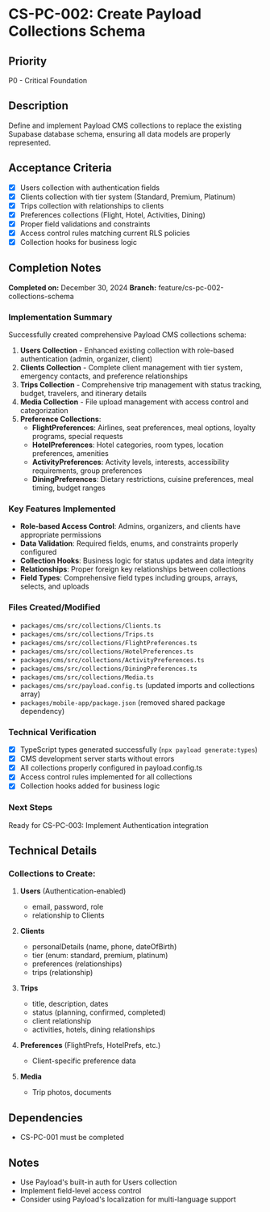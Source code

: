 # CS-PC-002: Create Payload Collections Schema

## Priority
P0 - Critical Foundation

## Description
Define and implement Payload CMS collections to replace the existing Supabase database schema, ensuring all data models are properly represented.

## Acceptance Criteria
- [x] Users collection with authentication fields
- [x] Clients collection with tier system (Standard, Premium, Platinum)
- [x] Trips collection with relationships to clients
- [x] Preferences collections (Flight, Hotel, Activities, Dining)
- [x] Proper field validations and constraints
- [x] Access control rules matching current RLS policies
- [x] Collection hooks for business logic

## Completion Notes

**Completed on:** December 30, 2024
**Branch:** feature/cs-pc-002-collections-schema

### Implementation Summary
Successfully created comprehensive Payload CMS collections schema:

1. **Users Collection** - Enhanced existing collection with role-based authentication (admin, organizer, client)
2. **Clients Collection** - Complete client management with tier system, emergency contacts, and preference relationships
3. **Trips Collection** - Comprehensive trip management with status tracking, budget, travelers, and itinerary details
4. **Media Collection** - File upload management with access control and categorization
5. **Preference Collections**:
   - **FlightPreferences**: Airlines, seat preferences, meal options, loyalty programs, special requests
   - **HotelPreferences**: Hotel categories, room types, location preferences, amenities
   - **ActivityPreferences**: Activity levels, interests, accessibility requirements, group preferences
   - **DiningPreferences**: Dietary restrictions, cuisine preferences, meal timing, budget ranges

### Key Features Implemented
- **Role-based Access Control**: Admins, organizers, and clients have appropriate permissions
- **Data Validation**: Required fields, enums, and constraints properly configured
- **Collection Hooks**: Business logic for status updates and data integrity
- **Relationships**: Proper foreign key relationships between collections
- **Field Types**: Comprehensive field types including groups, arrays, selects, and uploads

### Files Created/Modified
- `packages/cms/src/collections/Clients.ts`
- `packages/cms/src/collections/Trips.ts`
- `packages/cms/src/collections/FlightPreferences.ts`
- `packages/cms/src/collections/HotelPreferences.ts`
- `packages/cms/src/collections/ActivityPreferences.ts`
- `packages/cms/src/collections/DiningPreferences.ts`
- `packages/cms/src/collections/Media.ts`
- `packages/cms/src/payload.config.ts` (updated imports and collections array)
- `packages/mobile-app/package.json` (removed shared package dependency)

### Technical Verification
- [x] TypeScript types generated successfully (`npx payload generate:types`)
- [x] CMS development server starts without errors
- [x] All collections properly configured in payload.config.ts
- [x] Access control rules implemented for all collections
- [x] Collection hooks added for business logic

### Next Steps
Ready for CS-PC-003: Implement Authentication integration

## Technical Details

### Collections to Create:
1. **Users** (Authentication-enabled)
   - email, password, role
   - relationship to Clients
   
2. **Clients**
   - personalDetails (name, phone, dateOfBirth)
   - tier (enum: standard, premium, platinum)
   - preferences (relationships)
   - trips (relationship)
   
3. **Trips**
   - title, description, dates
   - status (planning, confirmed, completed)
   - client relationship
   - activities, hotels, dining relationships
   
4. **Preferences** (FlightPrefs, HotelPrefs, etc.)
   - Client-specific preference data
   
5. **Media** 
   - Trip photos, documents

## Dependencies
- CS-PC-001 must be completed

## Notes
- Use Payload's built-in auth for Users collection
- Implement field-level access control
- Consider using Payload's localization for multi-language support